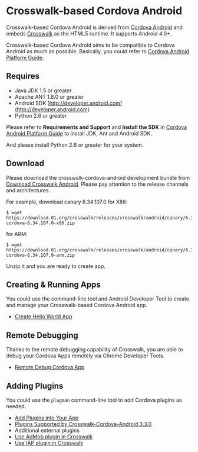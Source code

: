 Crosswalk-based Cordova Android
==
Crosswalk-based Cordova Android is derived from [Cordova Android](https://github.com/apache/cordova-android) and embeds [Crosswalk](https://github.com/crosswalk-project/crosswalk) as the HTML5 runtime. It supports Android 4.0+.

Crosswalk-based Cordova Android aims to be compatible to Cordova Android as much as possible. Basically, you could refer to [Cordova Android Platform Guide](http://cordova.apache.org/docs/en/3.3.0/guide_platforms_android_index.md.html#Android%20Platform%20Guide).

Requires
---

- Java JDK 1.5 or greater
- Apache ANT 1.8.0 or greater
- Android SDK [http://developer.android.com](http://developer.android.com)
- Python 2.6 or greater

Please refer to **Requirements and Support** and **Install the SDK** in [Cordova Android Platform Guide](http://cordova.apache.org/docs/en/3.3.0/guide_platforms_android_index.md.html#Android%20Platform%20Guide) to install JDK, Ant and Android SDK.

And please install Python 2.6 or greater for your system.

Download
---

Please download the crosswalk-cordova-android development bundle from [Download Crosswalk Android](https://download.01.org/crosswalk/releases/crosswalk/android). Please pay attention to the release channels  and architectures.

For example, download canary 6.34.107.0 for X86:

    $ wget https://download.01.org/crosswalk/releases/crosswalk/android/canary/6.34.107.0/x86/crosswalk-cordova-6.34.107.0-x86.zip

for ARM:

    $ wget https://download.01.org/crosswalk/releases/crosswalk/android/canary/6.34.107.0/arm/crosswalk-cordova-6.34.107.0-arm.zip

Unzip it and you are ready to create app.

Creating & Running Apps
---

You could use the command-line tool and Android Developer Tool to create and manage your Crosswalk-based Cordova Android app.
 * [Create Hello World App](Create-Sample-App-With-Crosswalk-Cordova-Android)

Remote Debugging
---

Thanks to the remote debugging capability of Crosswalk, you are able to debug your Cordova Apps remotely via Chrome Developer Tools.
 * [Remote Debug Cordova App](Remote-Debugging-With-Crosswalk-Cordova-Android)

Adding Plugins
---

You could use the `plugman` command-line tool to add Cordova plugins as needed.
 * [Add Plugins into Your App](Add-Plugins-With-Crosswalk-Cordova-Android)
 * [Plugins Supported by Crosswalk-Cordova-Android 3.3.0](Plugins-List-@-3.3.0-Supported-by-Crosswalk-Cordova-Android)
 * Additional external plugins
  * [Use AdMob plugin in Crosswalk](AdMob-Plugin-on-Crosswalk)
  * [Use IAP plugin in Crosswalk ](IAP-Plugin-on-Crosswalk)